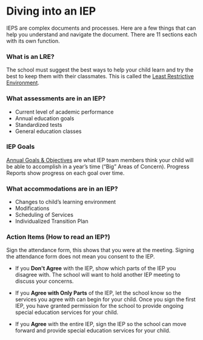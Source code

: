 # Diving into an IEP

IEPS are complex documents and processes. Here are a few things that can help you understand and navigate the document. There are 11 sections each with its own function.

### What is an LRE?

The school must suggest the best ways to help your child learn and try the best to keep them with their classmates. This is called the [Least Restrictive Environment](https://iep-kb-24839890c1f5.herokuapp.com/kb/F/least_restrictive_environment_(lre).en).

### What assessments are in an IEP?

- Current level of academic performance
- Annual education goals
- Standardized tests
- General education classes

### IEP Goals

[Annual Goals & Objectives](https://iep-kb-24839890c1f5.herokuapp.com/kb/E/annual_goals_and_objectives.en) are what IEP team members think your child will be able to accomplish in a year’s time (“Big” Areas of Concern). Progress Reports show progress on each goal over time.

### What accommodations are in an IEP?

- Changes to child’s learning environment
- Modifications
- Scheduling of Services
- Individualized Transition Plan

### Action Items (How to read an IEP?)

Sign the attendance form, this shows that you were at the meeting. Signing the attendance form does not mean you consent to the IEP.

- If you **Don't Agree** with the IEP, show which parts of the IEP you disagree with. The school will want to hold another IEP meeting to discuss your concerns. 

- If you **Agree with Only Parts** of the IEP, let the school know so the services you agree with can begin for your child. Once you sign the first IEP, you have granted permission for the school to provide ongoing special education services for your child.

- If you **Agree** with the entire IEP, sign the IEP so the school can move forward and provide special education services for your child.